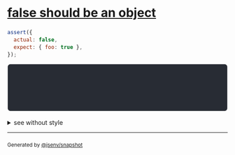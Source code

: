 # [false should be an object](../../object.test.js#L49)

```js
assert({
  actual: false,
  expect: { foo: true },
});
```

![img](throw.svg)

<details>
  <summary>see without style</summary>

```console
AssertionError: actual and expect are different

actual: false
expect: {
  foo: true,
}
```

</details>

---

<sub>
  Generated by <a href="https://github.com/jsenv/core/tree/main/packages/independent/snapshot">@jsenv/snapshot</a>
</sub>